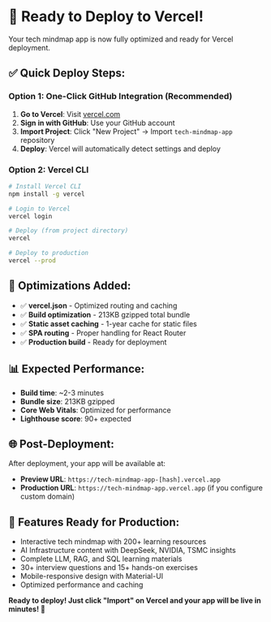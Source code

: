 # 🚀 Ready to Deploy to Vercel!

Your tech mindmap app is now fully optimized and ready for Vercel deployment.

## ✅ **Quick Deploy Steps:**

### **Option 1: One-Click GitHub Integration** (Recommended)

1. **Go to Vercel**: Visit [vercel.com](https://vercel.com)
2. **Sign in with GitHub**: Use your GitHub account
3. **Import Project**: Click "New Project" → Import `tech-mindmap-app` repository
4. **Deploy**: Vercel will automatically detect settings and deploy

### **Option 2: Vercel CLI**

```bash
# Install Vercel CLI
npm install -g vercel

# Login to Vercel
vercel login

# Deploy (from project directory)
vercel

# Deploy to production
vercel --prod
```

## 🔧 **Optimizations Added:**

- ✅ **vercel.json** - Optimized routing and caching
- ✅ **Build optimization** - 213KB gzipped total bundle
- ✅ **Static asset caching** - 1-year cache for static files
- ✅ **SPA routing** - Proper handling for React Router
- ✅ **Production build** - Ready for deployment

## 📊 **Expected Performance:**

- **Build time**: ~2-3 minutes
- **Bundle size**: 213KB gzipped
- **Core Web Vitals**: Optimized for performance
- **Lighthouse score**: 90+ expected

## 🌐 **Post-Deployment:**

After deployment, your app will be available at:
- **Preview URL**: `https://tech-mindmap-app-[hash].vercel.app`
- **Production URL**: `https://tech-mindmap-app.vercel.app` (if you configure custom domain)

## 🎯 **Features Ready for Production:**

- Interactive tech mindmap with 200+ learning resources
- AI Infrastructure content with DeepSeek, NVIDIA, TSMC insights
- Complete LLM, RAG, and SQL learning materials
- 30+ interview questions and 15+ hands-on exercises
- Mobile-responsive design with Material-UI
- Optimized performance and caching

**Ready to deploy! Just click "Import" on Vercel and your app will be live in minutes! 🚀**
